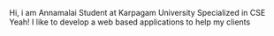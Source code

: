Hi, i am Annamalai
Student at Karpagam University
Specialized in CSE
Yeah! I like to develop a web based applications
to help my clients

